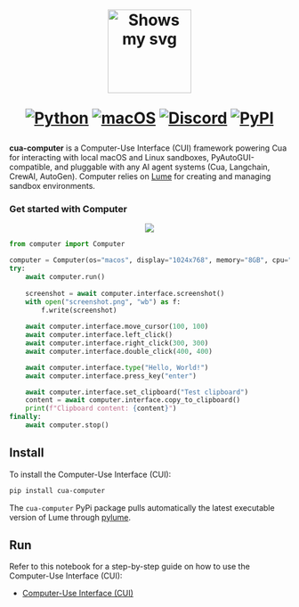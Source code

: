 <div align="center">
<h1>
  <div class="image-wrapper" style="display: inline-block;">
    <picture>
      <source media="(prefers-color-scheme: dark)" alt="logo" height="150" srcset="../../img/logo_white.png" style="display: block; margin: auto;">
      <source media="(prefers-color-scheme: light)" alt="logo" height="150" srcset="../../img/logo_black.png" style="display: block; margin: auto;">
      <img alt="Shows my svg">
    </picture>
  </div>

  [![Python](https://img.shields.io/badge/Python-333333?logo=python&logoColor=white&labelColor=333333)](#)
  [![macOS](https://img.shields.io/badge/macOS-000000?logo=apple&logoColor=F0F0F0)](#)
  [![Discord](https://img.shields.io/badge/Discord-%235865F2.svg?&logo=discord&logoColor=white)](https://discord.com/invite/mVnXXpdE85)
  [![PyPI](https://img.shields.io/pypi/v/cua-computer?color=333333)](https://pypi.org/project/cua-computer/)
</h1>
</div>

**cua-computer** is a Computer-Use Interface (CUI) framework powering Cua for interacting with local macOS and Linux sandboxes, PyAutoGUI-compatible, and pluggable with any AI agent systems (Cua, Langchain, CrewAI, AutoGen). Computer relies on [Lume](https://github.com/trycua/lume) for creating and managing sandbox environments.

### Get started with Computer

<div align="center">
    <img src="../../img/computer.png"/>
</div>

```python
from computer import Computer

computer = Computer(os="macos", display="1024x768", memory="8GB", cpu="4")
try:
    await computer.run()
    
    screenshot = await computer.interface.screenshot()
    with open("screenshot.png", "wb") as f:
        f.write(screenshot)
    
    await computer.interface.move_cursor(100, 100)
    await computer.interface.left_click()
    await computer.interface.right_click(300, 300)
    await computer.interface.double_click(400, 400)

    await computer.interface.type("Hello, World!")
    await computer.interface.press_key("enter")

    await computer.interface.set_clipboard("Test clipboard")
    content = await computer.interface.copy_to_clipboard()
    print(f"Clipboard content: {content}")
finally:
    await computer.stop()
```

## Install

To install the Computer-Use Interface (CUI):

```bash
pip install cua-computer
```

The `cua-computer` PyPi package pulls automatically the latest executable version of Lume through [pylume](https://github.com/trycua/pylume).

## Run

Refer to this notebook for a step-by-step guide on how to use the Computer-Use Interface (CUI):

- [Computer-Use Interface (CUI)](../../notebooks/computer_nb.ipynb)
